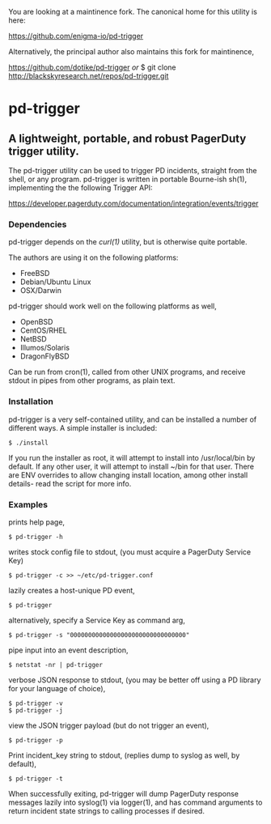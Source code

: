 You are looking at a maintinence fork.  The canonical home for this utility is here:

https://github.com/enigma-io/pd-trigger

Alternatively, the principal author also maintains this fork for maintinence,

https://github.com/dotike/pd-trigger
*or*
    $ git clone http://blackskyresearch.net/repos/pd-trigger.git


pd-trigger
====================

A lightweight, portable, and robust PagerDuty trigger utility.
---------------------

The pd-trigger  utility can be used to trigger PD incidents, straight from the
shell, or any program.  pd-trigger is written in portable Bourne-ish sh(1),
implementing the the following Trigger API:

  https://developer.pagerduty.com/documentation/integration/events/trigger

### Dependencies

pd-trigger depends on the *curl(1)* utility, but is otherwise quite portable.

The authors are using it on the following platforms:

-   FreeBSD
-   Debian/Ubuntu Linux
-   OSX/Darwin

pd-trigger should work well on the following platforms as well,

-    OpenBSD
-    CentOS/RHEL 
-    NetBSD
-    Illumos/Solaris
-    DragonFlyBSD

Can be run from cron(1), called from other UNIX programs, and receive stdout
in pipes from other programs, as plain text.


### Installation

pd-trigger is a very self-contained utility, and can be installed a number
of different ways.  A simple installer is included:

    $ ./install

If you run the installer as root, it will attempt to install into
/usr/local/bin by default.  If any other user, it will attempt to
install ~/bin for that user.  There are ENV overrides to allow 
changing install location, among other install details- read the
script for more info.

    
### Examples

prints help page,

    $ pd-trigger -h

writes stock config file to stdout,
(you must acquire a PagerDuty Service Key)

    $ pd-trigger -c >> ~/etc/pd-trigger.conf

lazily creates a host-unique PD event,

    $ pd-trigger

alternatively, specify a Service Key as command arg,

    $ pd-trigger -s "00000000000000000000000000000000"

pipe input into an event description,

    $ netstat -nr | pd-trigger

verbose JSON response to stdout,
(you may be better off using a PD library for your language of choice),

    $ pd-trigger -v
    $ pd-trigger -j

view the JSON trigger payload (but do not trigger an event),

    $ pd-trigger -p

Print incident_key string to stdout,
(replies dump to syslog as well, by default),

    $ pd-trigger -t

When successfully exiting, pd-trigger will dump PagerDuty response messages
lazily into syslog(1) via logger(1), and has command arguments to return
incident state strings to calling processes if desired.


